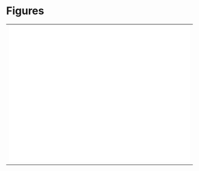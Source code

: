 
# Figures

|                                                     |
|:----------------------------------------------------|
| ![](./base-neuron-response-corellation-actual-.png) |
